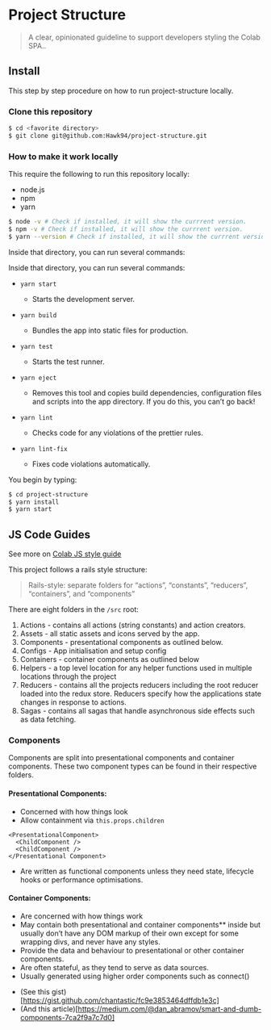 # Project Structure

> A clear, opinionated guideline to support developers styling the Colab SPA..

## Install

This step by step procedure on how to run project-structure locally.

### Clone this repository
```sh
$ cd <favorite directory>
$ git clone git@github.com:Hawk94/project-structure.git
```

### How to make it work locally

This require the following to run this repository locally:
* node.js
* npm
* yarn

```sh
$ node -v # Check if installed, it will show the currrent version.
$ npm -v # Check if installed, it will show the currrent version.
$ yarn --version # Check if installed, it will show the currrent version
```
Inside that directory, you can run several commands:

Inside that directory, you can run several commands:

* `yarn start`
    * Starts the development server.

* `yarn build`
    * Bundles the app into static files for production.

* `yarn test`
    * Starts the test runner.

* `yarn eject`
    * Removes this tool and copies build dependencies, configuration files and scripts into the app directory. If you do this, you can’t go back!

* `yarn lint`
    * Checks code for any violations of the prettier rules.

* `yarn lint-fix`
    * Fixes code violations automatically.


You begin by typing:
```sh
$ cd project-structure
$ yarn install
$ yarn start
```

## JS Code Guides

See more on [Colab JS style guide](https://github.com/Hawk94/project-structure/CSS_GUIDE.md)

This project follows a rails style structure:

>Rails-style: separate folders for “actions”, “constants”, “reducers”, “containers”, and “components”

There are eight folders in the `/src` root:
  1. Actions - contains all actions (string constants) and action creators.
  2. Assets - all static assets and icons served by the app.
  2. Components - presentational components as outlined below.
  3. Configs - App initialisation and setup config
  4. Containers - container components as outlined below
  5. Helpers - a top level location for any helper functions used in multiple locations through the project
  6. Reducers - contains all the projects reducers including the root reducer loaded into the redux store. Reducers specify how the applications state changes in response to actions.
  7. Sagas - contains all sagas that handle asynchronous side effects such as data fetching.

### Components
Components are split into presentational components and container components. These two component types can be found in their respective folders.

#### Presentational Components:
  - Concerned with how things look
  - Allow containment via `this.props.children`
  ```
  <PresentationalComponent>
    <ChildComponent />
    <ChildComponent />
  </Presentational Component>
  ```
  - Are written as functional components unless they need state, lifecycle hooks or performance optimisations.

#### Container Components:
  - Are concerned with how things work
  - May contain both presentational and container components** inside but usually don’t have any DOM markup of their own except for some wrapping divs, and never have any styles.
  - Provide the data and behaviour to presentational or other container components.
  - Are often stateful, as they tend to serve as data sources.
  - Usually generated using higher order components such as connect()

* (See this gist)[https://gist.github.com/chantastic/fc9e3853464dffdb1e3c]
* (And this article)[https://medium.com/@dan_abramov/smart-and-dumb-components-7ca2f9a7c7d0]
